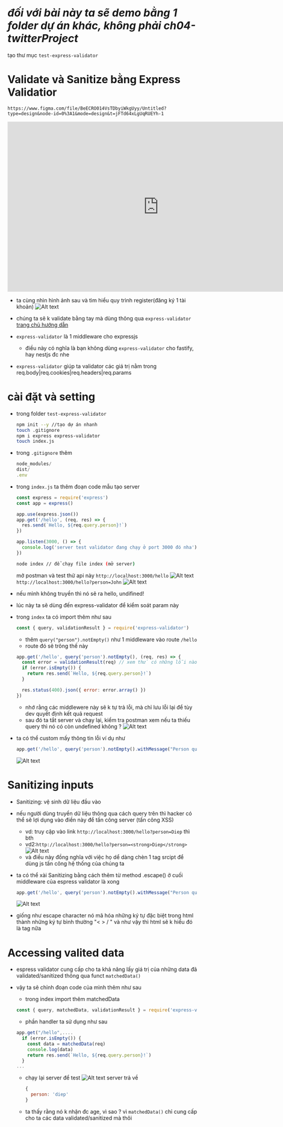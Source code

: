 # **_đối với bài này ta sẽ demo bằng 1 folder dự án khác, không phải ch04-twitterProject_**

tạo thư mục `test-express-validator`

# Validate và Sanitize bằng Express Validatior

`https://www.figma.com/file/BeECRO014VsTDbyiWkgUyy/Untitled?type=design&node-id=0%3A1&mode=design&t=jFTd64xLgUqRUEYh-1`

<iframe style="border: 1px solid rgba(0, 0, 0, 0.1);" width="800" height="450" src="https://www.figma.com/embed?embed_host=share&url=https%3A%2F%2Fwww.figma.com%2Ffile%2FBeECRO014VsTDbyiWkgUyy%2FUntitled%3Ftype%3Ddesign%26node-id%3D0%253A1%26mode%3Ddesign%26t%3DjFTd64xLgUqRUEYh-1" allowfullscreen></iframe>

- ta cùng nhìn hình ảnh sau và tìm hiểu quy trình register(đăng ký 1 tài khoản)
  ![Alt text](./attachments/image-29.png)

- chúng ta sẽ k validate bằng tay mà dùng thông qua `express-validator` [trang chủ hướng dẫn](https://express-validator.github.io/docs)

- `express-validator` là 1 middleware cho expressjs
  - điều này có nghĩa là bạn không dùng `express-validator` cho fastify, hay nestjs đc nhe
- `express-validator` giúp ta validator các giá trị nằm trong
  req.body|req.cookies|req.headers|req.params

# cài đặt và setting

- trong folder `test-express-validator`

  ```bash
  npm init --y //tạo dự án nhanh
  touch .gitignore
  npm i express express-validator
  touch index.js
  ```

- trong `.gitignore` thêm

  ```ts
  node_modules/
  dist/
  .env
  ```

- trong `index.js` ta thêm đoạn code mẫu tạo server

  ```js
  const express = require('express')
  const app = express()

  app.use(express.json())
  app.get('/hello', (req, res) => {
    res.send(`Hello, ${req.query.person}!`)
  })

  app.listen(3000, () => {
    console.log('server test validator đang chạy ở port 3000 đó nha')
  })
  ```

  ```bash
  node index // để chạy file index (mở server)
  ```

  mở postman và test thử api này `http://localhost:3000/hello`
  ![Alt text](./attachments/image-30.png)
  `http://localhost:3000/hello?person=John`
  ![Alt text](./attachments/image-31.png)

- nếu mình không truyền thì nó sẽ ra hello, undifined!
- lúc này ta sẽ dùng đến express-validator để kiểm soát param này
- trong `index` ta có import thêm như sau

  ```js
  const { query, validationResult } = require('express-validator')
  ```

  - thêm `query("person").notEmpty()` như 1 middleware vào route `/hello`
  - route đó sẽ trông thế này

  ```js
  app.get('/hello', query('person').notEmpty(), (req, res) => {
    const error = validationResult(req) // xem thử có những lỗi nào, từ đó xử lý lỗi nếu có
    if (error.isEmpty()) {
      return res.send(`Hello, ${req.query.person}!`)
    }

    res.status(400).json({ error: error.array() })
  })
  ```

  - nhớ rằng các middlewere này sẽ k tự trả lỗi, mà chỉ lưu lỗi lại để tùy dev quyết định kết quả request
  - sau đó ta tắt server và chạy lại, kiểm tra postman xem nếu ta thiếu query thì nó có còn undefined không ?
    ![Alt text](./attachments/image-32.png)

- ta có thể custom mấy thông tin lỗi ví dụ như

  ```js
  app.get('/hello', query('person').notEmpty().withMessage("Person query không được bỏ trống nha"), (req, res)
  ```

  ![Alt text](./attachments/image-33.png)

# Sanitizing inputs

- Sanitizing: vệ sinh dữ liệu đầu vào
- nếu người dùng truyền dữ liệu thông qua cách query trên thì hacker có thể sẽ lợi dụng vào điền này để tấn công server (tấn công XSS)
  - vd: truy cập vào link `http://localhost:3000/hello?person=Diep` thì bth
  - vd2:`http://localhost:3000/hello?person=<strong>Diep</strong>`
    ![Alt text](./attachments/image-34.png)
  - và điều này đồng nghĩa với việc họ dể dàng chèn 1 tag srcipt để dùng js tấn công hệ thống của chúng ta
- ta có thể xài Sanitizing bằng cách thêm từ method .escape() ở cuối middleware của espress validator là xong

  ```js
  app.get('/hello', query('person').notEmpty().withMessage("Person query không được bỏ trống nha").escape(), (req, res)
  ```

  ![Alt text](./attachments/image-35.png)

- giống như escape character nó mã hóa những ký tự đặc biệt trong html thành những ký tự bình thường "< > / " và như vậy thì html sẽ k hiểu đó là tag nữa

# Accessing valited data

- espress validator cung cấp cho ta khả năng lấy giá trị của những data đã validated/sanitized thông qua funct `matchedData()`

- vậy ta sẽ chỉnh đoạn code của mình thêm như sau

  - trong index import thêm matchedData

  ```js
  const { query, matchedData, validationResult } = require('express-validator')
  ```

  - phần handler ta sử dụng như sau

  ```js
  app.get("/hello",....
    if (error.isEmpty()) {
      const data = matchedData(req)
      console.log(data)
      return res.send(`Hello, ${req.query.person}!`)
    }
  ...
  ```

  - chạy lại server để test
    ![Alt text](./attachments/image-36.png)
    server trả về
    ```js
    {
      person: 'diep'
    }
    ```
  - ta thấy rằng nó k nhận đc age, vì sao ?
    vì `matchedData()` chỉ cung cấp cho ta các data validated/sanitized mà thôi

